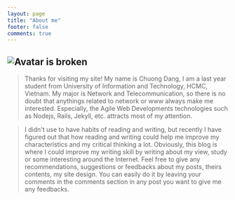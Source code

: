 ```yaml
---
layout: page
title: "About me"
footer: false
comments: true
---
```



![Avatar is broken](/images/bio-photo-alt.jpg "Avatar")
---

>Thanks for visiting my site! My name is Chuong Dang, I am a last year student from University of Information and Technology, HCMC, Vietnam. My major is Network and Telecommunication, so there is no doubt that anythings related to network or www always make me interested. Especially, the Agile Web Developments technologies such as Nodejs, Rails, Jekyll, etc. attracts most of my attention.

>I didn't use to have habits of reading and writing, but recently I have figured out that how reading and writing could help me improve my characteristics and my critical thinking a lot. Obviously, this blog is where I could improve my writing skill by writing about my view, study or some interesting around the Internet. Feel free to give any recommendations, suggestions or feedbacks about my posts, theirs contents, my site design. You can easily do it by leaving your comments in the comments section in any post you want to give me any feedbacks.

